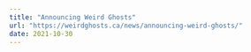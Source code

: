 ```yaml
---
title: "Announcing Weird Ghosts"
url: "https://weirdghosts.ca/news/announcing-weird-ghosts/"
date: 2021-10-30
---
```

